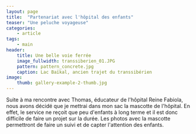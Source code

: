 ```yaml
---
layout: page
title:  "Partenariat avec l'hôpital des enfants"
teaser: "Une peluche voyageuse"
categories:
    - article
tags:
    - main
header:
    title: Une belle voie ferrée
    image_fullwidth: transsiberien_01.JPG
    pattern: pattern_concrete.jpg
    caption: Lac Baïkal, ancien trajet du transsibérien
image:
    thumb: gallery-example-2-thumb.jpg
---
```


Suite à ma rencontre avec Thomas, éducateur de l'hôpital Reine Fabiola, nous avons décidé que je mettrai dans mon sac la mascotte de l'hôpital. En effet, le service ne reçoit que peu d'enfants à long terme et il est donc difficile de faire un projet sur la durée. Les photos avec la mascotte permettront de faire un suivi et de capter l'attention des enfants.